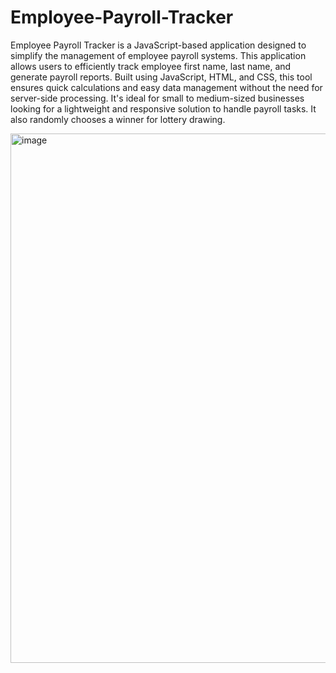 # Employee-Payroll-Tracker

Employee Payroll Tracker is a JavaScript-based application designed to simplify the management of employee payroll systems. This application allows users to efficiently track employee first name, last name, and generate payroll reports. Built using JavaScript, HTML, and CSS, this tool ensures quick calculations and easy data management without the need for server-side processing. It's ideal for small to medium-sized businesses looking for a lightweight and responsive solution to handle payroll tasks. It also randomly chooses a winner for lottery drawing.

<img width="847" alt="image" src="https://github.com/user-attachments/assets/60785f2e-0f73-4a62-bd3e-b9289d417baf">
